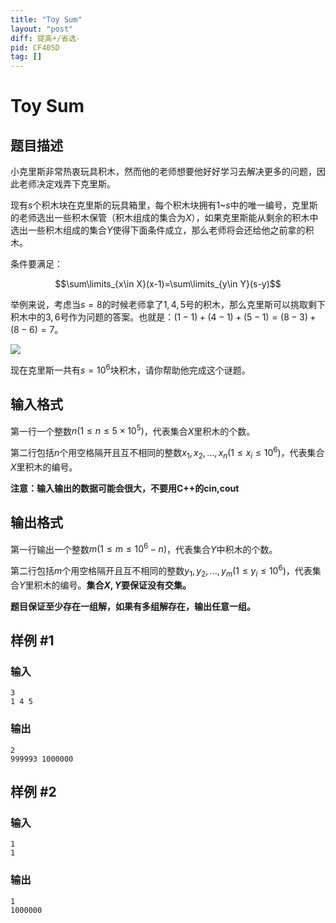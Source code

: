 ```yaml
---
title: "Toy Sum"
layout: "post"
diff: 提高+/省选-
pid: CF405D
tag: []
---
```


# Toy Sum

## 题目描述

小克里斯非常热衷玩具积木，然而他的老师想要他好好学习去解决更多的问题，因此老师决定戏弄下克里斯。

现有$s$个积木块在克里斯的玩具箱里，每个积木块拥有$1$~$s$中的唯一编号，克里斯的老师选出一些积木保管（积木组成的集合为$X$），如果克里斯能从剩余的积木中选出一些积木组成的集合$Y$使得下面条件成立，那么老师将会还给他之前拿的积木。  

条件要满足：
$$\sum\limits_{x\in X}(x-1)=\sum\limits_{y\in Y}(s-y)$$

举例来说，考虑当$s=8$的时候老师拿了$1,4,5$号的积木，那么克里斯可以挑取剩下积木中的$3,6$号作为问题的答案。也就是：$(1-1)+(4-1)+(5-1)=(8-3)+(8-6)=7$。  
![](https://cdn.luogu.com.cn/upload/vjudge_pic/CF405D/06454f577b0ffc63bab3fabb48dbf59919f0ef01.png)

现在克里斯一共有$s=10^6$块积木，请你帮助他完成这个谜题。

## 输入格式

第一行一个整数$n(1\leq n \leq 5×10^5)$，代表集合$X$里积木的个数。  
第二行包括$n$个用空格隔开且互不相同的整数$x_1,x_2,...,x_n(1\leq x_i\leq 10^6)$，代表集合$X$里积木的编号。 

**注意：输入输出的数据可能会很大，不要用C++的cin,cout**

## 输出格式

第一行输出一个整数$m(1\leq m\leq 10^6-n)$，代表集合$Y$中积木的个数。  
第二行包括$m$个用空格隔开且互不相同的整数$y_1,y_2,...,y_m(1\leq y_i\leq 10^6)$，代表集合$Y$里积木的编号。**集合$X,Y$要保证没有交集。** 

**题目保证至少存在一组解，如果有多组解存在，输出任意一组。**

## 样例 #1

### 输入

```
3
1 4 5

```

### 输出

```
2
999993 1000000
```

## 样例 #2

### 输入

```
1
1

```

### 输出

```
1
1000000 

```

